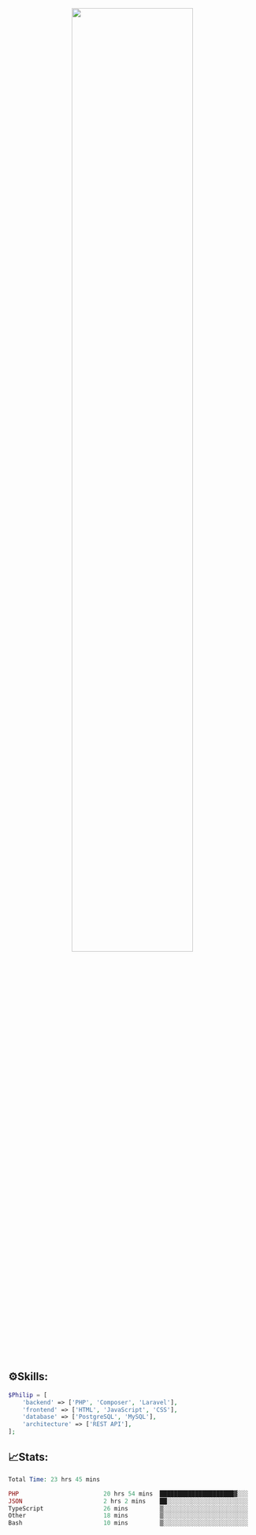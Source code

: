<div align="center">
<img src="https://readme-typing-svg.demolab.com?font=Inconsolata&weight=500&size=50&duration=4000&pause=300&color=A7A459&center=true&vCenter=true&multiline=true&repeat=false&random=false&width=1300&height=140&lines=Hello,+Привет;I'm+Philip+a+beginner+backend+developer+in+php" width="70%" />
</div>

## ⚙️Skills:
```php
$Philip = [
    'backend' => ['PHP', 'Composer', 'Laravel'],
    'frontend' => ['HTML', 'JavaScript', 'CSS'],
    'database' => ['PostgreSQL', 'MySQL'],
    'architecture' => ['REST API'],
];
```
## 📈Stats:
<!--START_SECTION:waka-->

```PHP
Total Time: 23 hrs 45 mins

PHP                        20 hrs 54 mins  █████████████████████▓░░░   86.88 %
JSON                       2 hrs 2 mins    ██░░░░░░░░░░░░░░░░░░░░░░░   08.49 %
TypeScript                 26 mins         ▒░░░░░░░░░░░░░░░░░░░░░░░░   01.80 %
Other                      18 mins         ▒░░░░░░░░░░░░░░░░░░░░░░░░   01.29 %
Bash                       10 mins         ▒░░░░░░░░░░░░░░░░░░░░░░░░   00.71 %
```

<!--END_SECTION:waka-->

